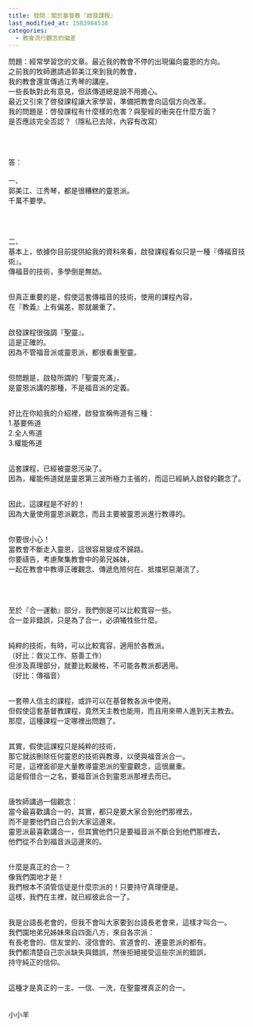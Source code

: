 ```yaml
---
title: 發問：關於基督教『啟發課程』
last_modified_at: 1583984538
categories:
  - 教會流行觀念的偏差
---
```


<p>問題：經常學習您的文章。最近我的教會不停的出現偏向靈恩的方向。<br>
之前我的牧師邀請過郭美江來到我的教會，<br>
我的教會還宣傳過江秀琴的講座。<br>
一些長執對此有意見，但該傳道總是說不用擔心。<br>
最近又引來了啓發課程讓大家學習，準備把教會向這個方向改革。<br>
我的問題是：啓發課程有什麼樣的危害？與聖經的衝突在什麼方面？<br>
是否應該完全否認？（隱私已去除，內容有改寫）</p>

<p>&nbsp;</p>

<p><br>
答：<br>
&nbsp;<br>
一、<br>
郭美江、江秀琴，都是很糟糕的靈恩派。<br>
千萬不要學。<br>
&nbsp;</p>

<p>&nbsp;</p>

<p>二、<br>
基本上，依據你目前提供給我的資料來看，啟發課程看似只是一種『傳福音技術』。<br>
傳福音的技術，多學倒是無妨。</p>

<p><br>
但真正重要的是，假使這套傳福音的技術，使用的課程內容，<br>
在『教義』上有偏差，那就嚴重了。&nbsp;</p>

<p><br>
啟發課程很強調『聖靈』。<br>
這是正確的。<br>
因為不管福音派或靈恩派，都很看重聖靈。</p>

<p><br>
但問題是，啟發所謂的「聖靈充滿」，<br>
是靈恩派講的那種，不是福音派的定義。</p>

<p><br>
好比在你給我的介紹裡，啟發宣稱佈道有三種：<br>
1.基要佈道<br>
2.全人佈道<br>
3.權能佈道</p>

<p><br>
這套課程，已經被靈恩污染了。<br>
因為，權能佈道就是靈恩第三波所極力主張的，而這已經納入啟發的觀念了。</p>

<p><br>
因此，這課程是不好的！<br>
因為大量使用靈恩派觀念，而且主要被靈恩派進行教導的。</p>

<p><br>
你要很小心！<br>
當教會不斷走入靈恩，這很容易變成不歸路。<br>
你要禱告，考慮聚集教會中的弟兄姊妹，<br>
一起在教會中教導正確觀念、傳遞危險何在、抵擋邪惡潮流了。</p>

<p>&nbsp;</p>

<p><br>
至於『合一運動』部分，我們倒是可以比較寬容一些。<br>
合一並非錯誤，只是為了合一，必須犧牲些什麼。<br>
&nbsp;</p>

<p>純粹的技術，有時，可以比較寬容，適用於各教派。<br>
（好比：救災工作、慈善工作）<br>
但涉及真理部分，就要比較嚴格，不可能各教派都適用。<br>
（好比：傳福音）<br>
&nbsp;</p>

<p>一套帶人信主的課程，或許可以在基督教各派中使用。<br>
但假使這套基督教課程，竟然天主教也能用，而且用來帶人進到天主教去。<br>
那麼，這種課程一定哪裡出問題了。<br>
&nbsp;</p>

<p>其實，假使這課程只是純粹的技術，<br>
那它就該刪除任何靈恩的技術與教導，以便與福音派合一。<br>
可是，這裡面卻是大量教導靈恩派的聖靈觀念，這很嚴重。<br>
這是假借合一之名，要福音派合到靈恩派那裡去而已。<br>
&nbsp;</p>

<p>唐牧師講過一個觀念：<br>
當今最喜歡講合一的，其實，都只是要大家合到他們那裡去，<br>
而不是要他們自己合到大家這邊來。<br>
靈恩派最喜歡講合一，但其實他們只是要福音派不斷合到他們那裡去，<br>
他們從不合到福音派這邊來的。<br>
&nbsp;</p>

<p>什麼是真正的合一？<br>
像我們園地才是！<br>
我們根本不須管信徒是什麼宗派的！只要持守真理便是。<br>
這樣，我們在主裡，就已經彼此合一了。<br>
&nbsp;</p>

<p>我是台語長老會的，但我不會叫大家要到台語長老會來，這樣才叫合一。<br>
我們園地弟兄姊妹來自四面八方，來自各宗派：<br>
有長老會的、信友堂的、浸信會的、宣道會的、連靈恩派的都有。<br>
我們都清楚自己宗派缺失與錯誤，然後拒絕接受這些宗派的錯誤，<br>
持守純正的信仰。<br>
&nbsp;</p>

<p>這種才是真正的一主、一信、一洗，在聖靈裡真正的合一。<br>
&nbsp;<br>
&nbsp;<br>
小小羊</p>

